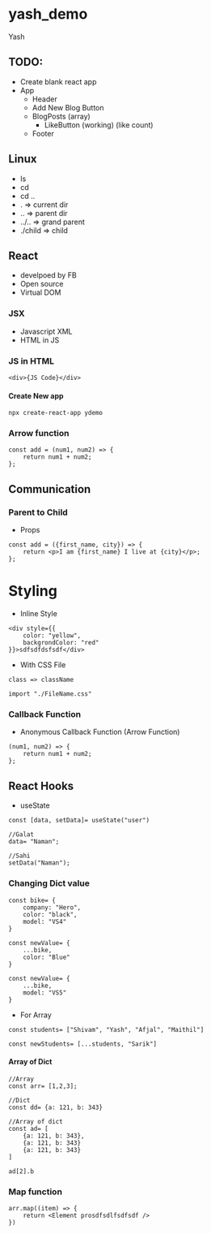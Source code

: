 # yash_demo

Yash

## TODO:

-   Create blank react app
-   App
    -   Header
    -   Add New Blog Button
    -   BlogPosts (array)
        -   LikeButton (working) (like count)
    -   Footer

## Linux

-   ls
-   cd <folder>
-   cd ..
-   . => current dir
-   .. => parent dir
-   ../.. => grand parent
-   ./child => child

## React

-   develpoed by FB
-   Open source
-   Virtual DOM

### JSX

-   Javascript XML
-   HTML in JS

### JS in HTML

```
<div>{JS Code}</div>
```

#### Create New app

```
npx create-react-app ydemo
```

### Arrow function

```
const add = (num1, num2) => {
    return num1 + num2;
};
```

## Communication

### Parent to Child

-   Props

```
const add = ({first_name, city}) => {
    return <p>I am {first_name} I live at {city}</p>;
};
```

# Styling

-   Inline Style

```
<div style={{
    color: "yellow",
    backgrondColor: "red"
}}>sdfsdfdsfsdf</div>
```

-   With CSS File

```
class => className
```

```
import "./FileName.css"
```

### Callback Function

-   Anonymous Callback Function (Arrow Function)

```
(num1, num2) => {
    return num1 + num2;
};
```

## React Hooks

-   useState

```
const [data, setData]= useState("user")

//Galat
data= "Naman";

//Sahi
setData("Naman");
```

### Changing Dict value

```
const bike= {
    company: "Hero",
    color: "black",
    model: "VS4"
}

const newValue= {
    ...bike,
    color: "Blue"
}

const newValue= {
    ...bike,
    model: "VS5"
}
```

-   For Array

```
const students= ["Shivam", "Yash", "Afjal", "Maithil"]

const newStudents= [...students, "Sarik"]
```

#### Array of Dict

```
//Array
const arr= [1,2,3];

//Dict
const dd= {a: 121, b: 343}

//Array of dict
const ad= [
    {a: 121, b: 343},
    {a: 121, b: 343}
    {a: 121, b: 343}
]

ad[2].b
```

### Map function

```
arr.map((item) => {
    return <Element prosdfsdlfsdfsdf />
})
```
